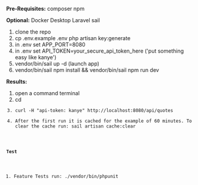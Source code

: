 

**Pre-Requisites:**
composer
npm

**Optional:**
Docker Desktop
Laravel sail

1. clone the repo
2. cp .env.example .env
   php artisan key:generate
3. in .env set APP_PORT=8080
4. in .env set API_TOKEN=your_secure_api_token_here  ('put something easy like kanye')
5. vendor/bin/sail up -d  (launch app)
6. vendor/bin/sail npm install && vendor/bin/sail npm run dev

**Results:**
1. open a command terminal
2. cd <code directory>
3. curl -H "api-token: kanye" http://localhost:8080/api/quotes
4. After the first run it is cached for the example of 60 minutes.  To clear the cache run:  sail artisan cache:clear

**Test**

1. Feature Tests run:
   ./vendor/bin/phpunit


